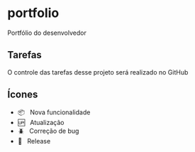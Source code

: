 # portfolio

Portfólio do desenvolvedor

## Tarefas

O controle das tarefas desse projeto será realizado no GitHub

## Ícones

- :package: &nbsp; Nova funcionalidade
- :up: &nbsp; Atualização
- :beetle: &nbsp; Correção de bug
- :checkered_flag: &nbsp; Release

